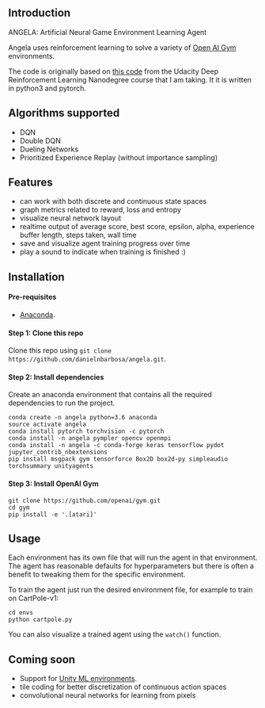## Introduction

ANGELA: Artificial Neural Game Environment Learning Agent

Angela uses reinforcement learning to solve a variety of [Open AI Gym](https://gym.openai.com/) environments.

The code is originally based on [this code](https://github.com/udacity/deep-reinforcement-learning/tree/master/dqn) from the Udacity Deep Reinforcement Learning Nanodegree course that I am taking.  It it is written in python3 and pytorch.


## Algorithms supported
- DQN
- Double DQN
- Dueling Networks
- Prioritized Experience Replay (without importance sampling)

## Features
- can work with both discrete and continuous state spaces
- graph metrics related to reward, loss and entropy
- visualize neural network layout
- realtime output of average score, best score, epsilon, alpha, experience buffer length, steps taken, wall time
- save and visualize agent training progress over time
- play a sound to indicate when training is finished :)


## Installation

#### Pre-requisites
- [Anaconda](https://www.anaconda.com/download/).

#### Step 1: Clone this repo
Clone this repo using `git clone https://github.com/danielnbarbosa/angela.git`.

#### Step 2: Install dependencies
Create an anaconda environment that contains all the required dependencies to run the project.

```
conda create -n angela python=3.6 anaconda
source activate angela
conda install pytorch torchvision -c pytorch
conda install -n angela pympler opencv openmpi
conda install -n angela -c conda-forge keras tensorflow pydot jupyter_contrib_nbextensions
pip install msgpack gym tensorforce Box2D box2d-py simpleaudio torchsummary unityagents
```

#### Step 3: Install OpenAI Gym
```
git clone https://github.com/openai/gym.git
cd gym
pip install -e '.[atari]'
```


## Usage
Each environment has its own file that will run the agent in that environment.  The agent has reasonable defaults for hyperparameters but there is often a benefit to tweaking them for the specific environment.

To train the agent just run the desired environment file, for example to train on CartPole-v1:

```
cd envs
python cartpole.py
```

You can also visualize a trained agent using the `watch()` function.


## Coming soon
- Support for [Unity ML environments](https://github.com/Unity-Technologies/ml-agents/blob/master/docs/Learning-Environment-Examples.md#banana-collector).
- tile coding for better discretization of continuous action spaces
- convolutional neural networks for learning from pixels
